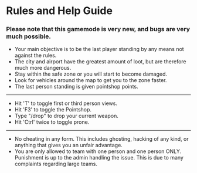 # Rules and Help Guide

### Please note that this gamemode is very new, and bugs are very much possible.

- Your main objective is to be the last player standing by any means not against the rules.
- The city and airport have the greatest amount of loot, but are therefore much more dangerous.
- Stay within the safe zone or you will start to become damaged.
- Look for vehicles around the map to get you to the zone faster.
- The last person standing is given pointshop points.

---

- Hit 'T' to toggle first or third person views.
- Hit 'F3' to toggle the Pointshop.
- Type "/drop" to drop your current weapon.
- Hit 'Ctrl' twice to toggle prone.

---

- No cheating in any form. This includes ghosting, hacking of any kind, or anything that gives you an unfair advantage.
- You are only allowed to team with one person and one person ONLY. Punishment is up to the admin handling the issue. This is due to many complaints regarding large teams.
